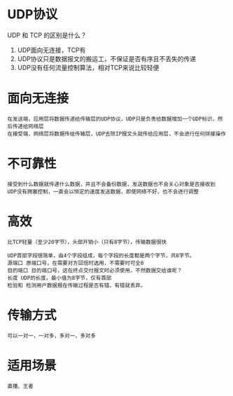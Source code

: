 # UDP协议
UDP 和 TCP 的区别是什么？
1. UDP面向无连接，TCP有
2. UDP协议只是数据报文的搬运工，不保证是否有序且不丢失的传递
3. UDP没有任何流量控制算法，相对TCP来说比较轻便

# 面向无连接
    在发送端，应用层将数据传递给传输层的UDP协议，UDP只是负责给数据增加一个UDP标识，然后传递给网络层
    在接受端，网络层将数据传给传输层，UDP去除IP报文头就传给应用层，不会进行任何拼接操作

# 不可靠性
    接受到什么数据就传递什么数据，并且不会备份数据，发送数据也不会关心对象是否接收到
    UDP没有拥塞控制，一直会以恒定的速度发送数据，即使网络不好，也不会进行调整

# 高效
    比TCP轻量（至少20字节），头部开销小（只有8字节），传输数据很快

    UDP首部字段很简单，由4个字段组成，每个字段的长度都是两个字节，共8字节。
    源端口 原端口号，在需要对方回信时选用，不需要时可全0
    目的端口 目的端口号，这在终点交付报文时必须使用，不然数据交给谁呢？
    长度 UDP的长度，最小值为8字节，仅有首部
    检验和 检测用户数据报在传输过程是否有错，有错就丢弃。

# 传输方式
    可以一对一，一对多，多对一，多对多

# 适用场景
    直播、王者